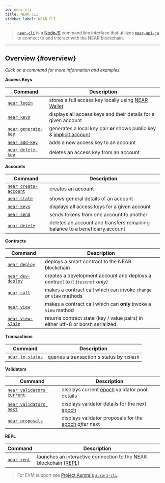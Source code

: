 ```yaml
---
id: near-cli
title: NEAR CLI
sidebar_label: NEAR CLI
---
```


> [`near-cli`](https://github.com/near/near-cli) is a [NodeJS](https://nodejs.org/) command line interface that utilizes [`near-api-js`](https://github.com/near/near-api-js) to connect to and interact with the NEAR blockchain.

---

## Overview {#overview}

_Click on a command for more information and examples._

**Access Keys**

| Command                                                       | Description                                                                                                       |
| ------------------------------------------------------------- | ----------------------------------------------------------------------------------------------------------------- |
| [`near login`](/tools/near-cli#near-login)               | stores a full access key locally using [NEAR Wallet](https://wallet.testnet.near.org/)                            |
| [`near keys`](/tools/near-cli#near-keys)                 | displays all access keys and their details for a given account                                                    |
| [`near generate-key`](/tools/near-cli#near-generate-key) | generates a local key pair **or** shows public key & [implicit account](/concepts/basics/implicit-accounts) |
| [`near add-key`](/tools/near-cli#near-add-key)           | adds a new access key to an account                                                                               |
| [`near delete-key`](/tools/near-cli#near-delete-key)     | deletes an access key from an account                                                                             |

**Accounts**

| Command                                                           | Description                                                                 |
| ----------------------------------------------------------------- | --------------------------------------------------------------------------- |
| [`near create-account`](/tools/near-cli#near-create-account) | creates an account                                                          |
| [`near state`](/tools/near-cli#near-state)                   | shows general details of an account                                         |
| [`near keys`](/tools/near-cli#near-keys)                     | displays all access keys for a given account                                |
| [`near send`](/tools/near-cli#near-send)                     | sends tokens from one account to another                                    |
| [`near delete`](/tools/near-cli#near-delete)                 | deletes an account and transfers remaining balance to a beneficiary account |

**Contracts**

| Command                                                   | Description                                                                    |
| --------------------------------------------------------- | ------------------------------------------------------------------------------ |
| [`near deploy`](/tools/near-cli#near-deploy)         | deploys a smart contract to the NEAR blockchain                                |
| [`near dev-deploy`](/tools/near-cli#near-dev-deploy) | creates a development account and deploys a contract to it _(`testnet` only)_  |
| [`near call`](/tools/near-cli#near-call)             | makes a contract call which can invoke `change` _or_ `view` methods            |
| [`near view`](/tools/near-cli#near-view)             | makes a contract call which can **only** invoke a `view` method                |
| [`near view-state`](#near-view-state)                     | returns contract state (key / value pairs) in either utf-8 or borsh serialized |

**Transactions**

| Command                                                 | Description                                |
| ------------------------------------------------------- | ------------------------------------------ |
| [`near tx-status`](/tools/near-cli#near-tx-status) | queries a transaction's status by `txHash` |

**Validators**

| Command                                                                   | Description                                                                     |
| ------------------------------------------------------------------------- | ------------------------------------------------------------------------------- |
| [`near validators current`](/tools/near-cli#near-validators-current) | displays current [epoch](/concepts/basics/epoch) validator pool details           |
| [`near validators next`](/tools/near-cli#near-validators-next)       | displays validator details for the next [epoch](/concepts/basics/epoch)           |
| [`near proposals`](/tools/near-cli#near-proposals)                   | displays validator proposals for the [epoch](/concepts/basics/epoch) _after_ next |

**REPL**

| Command                                       | Description                                                                                                                            |
| --------------------------------------------- | -------------------------------------------------------------------------------------------------------------------------------------- |
| [`near repl`](/tools/near-cli#near-repl) | launches an interactive connection to the NEAR blockchain ([REPL](https://en.wikipedia.org/wiki/Read%E2%80%93eval%E2%80%93print_loop)) |

> For EVM support see [Project Aurora's](https://aurora.dev) [`aurora-cli`](https://github.com/aurora-is-near/aurora-cli).
